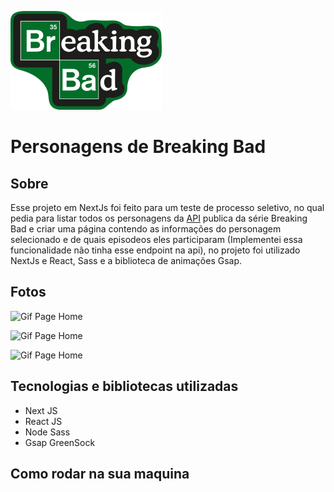 ![Image Breaking Bad](/public/assets/img/Breaking-Bad-Logo.png)

# Personagens de **Breaking Bad**

## Sobre

Esse projeto em NextJs foi feito para um teste de processo seletivo, no qual pedia para listar todos os personagens da [API](https://www.breakingbadapi.com/) publica da série Breaking Bad e criar uma página contendo as informações do personagem selecionado e de quais episodeos eles participaram (Implementei essa funcionalidade não tinha esse endpoint na api), no projeto foi utilizado NextJs e React, Sass e a biblioteca de animações Gsap.

## Fotos

![Gif Page Home](https://media.giphy.com/media/nmSBYENrIT2nXXLqQo/giphy.gif)

![Gif Page Home](https://i.imgur.com/u7OrwoM.png)

![Gif Page Home](https://i.imgur.com/kf9LwOn.png)

## Tecnologias e bibliotecas utilizadas

- Next JS
- React JS
- Node Sass
- Gsap GreenSock

## Como rodar na sua maquina



